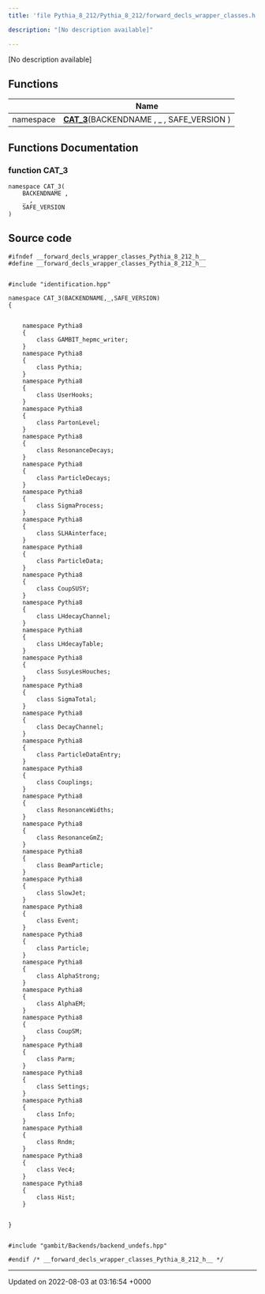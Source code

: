 ```yaml
---
title: 'file Pythia_8_212/Pythia_8_212/forward_decls_wrapper_classes.h'

description: "[No description available]"

---
```







[No description available]

## Functions

|                | Name           |
| -------------- | -------------- |
| namespace | **[CAT_3](/documentation/code/darkbit_development/files/pythia__8__212_2forward__decls__wrapper__classes_8h/#function-cat-3)**(BACKENDNAME , _ , SAFE_VERSION ) |


## Functions Documentation

### function CAT_3

```
namespace CAT_3(
    BACKENDNAME ,
    _ ,
    SAFE_VERSION 
)
```




## Source code

```
#ifndef __forward_decls_wrapper_classes_Pythia_8_212_h__
#define __forward_decls_wrapper_classes_Pythia_8_212_h__


#include "identification.hpp"

namespace CAT_3(BACKENDNAME,_,SAFE_VERSION)
{
    
    
    namespace Pythia8
    {
        class GAMBIT_hepmc_writer;
    }
    namespace Pythia8
    {
        class Pythia;
    }
    namespace Pythia8
    {
        class UserHooks;
    }
    namespace Pythia8
    {
        class PartonLevel;
    }
    namespace Pythia8
    {
        class ResonanceDecays;
    }
    namespace Pythia8
    {
        class ParticleDecays;
    }
    namespace Pythia8
    {
        class SigmaProcess;
    }
    namespace Pythia8
    {
        class SLHAinterface;
    }
    namespace Pythia8
    {
        class ParticleData;
    }
    namespace Pythia8
    {
        class CoupSUSY;
    }
    namespace Pythia8
    {
        class LHdecayChannel;
    }
    namespace Pythia8
    {
        class LHdecayTable;
    }
    namespace Pythia8
    {
        class SusyLesHouches;
    }
    namespace Pythia8
    {
        class SigmaTotal;
    }
    namespace Pythia8
    {
        class DecayChannel;
    }
    namespace Pythia8
    {
        class ParticleDataEntry;
    }
    namespace Pythia8
    {
        class Couplings;
    }
    namespace Pythia8
    {
        class ResonanceWidths;
    }
    namespace Pythia8
    {
        class ResonanceGmZ;
    }
    namespace Pythia8
    {
        class BeamParticle;
    }
    namespace Pythia8
    {
        class SlowJet;
    }
    namespace Pythia8
    {
        class Event;
    }
    namespace Pythia8
    {
        class Particle;
    }
    namespace Pythia8
    {
        class AlphaStrong;
    }
    namespace Pythia8
    {
        class AlphaEM;
    }
    namespace Pythia8
    {
        class CoupSM;
    }
    namespace Pythia8
    {
        class Parm;
    }
    namespace Pythia8
    {
        class Settings;
    }
    namespace Pythia8
    {
        class Info;
    }
    namespace Pythia8
    {
        class Rndm;
    }
    namespace Pythia8
    {
        class Vec4;
    }
    namespace Pythia8
    {
        class Hist;
    }
    
    
}


#include "gambit/Backends/backend_undefs.hpp"

#endif /* __forward_decls_wrapper_classes_Pythia_8_212_h__ */
```


-------------------------------

Updated on 2022-08-03 at 03:16:54 +0000
